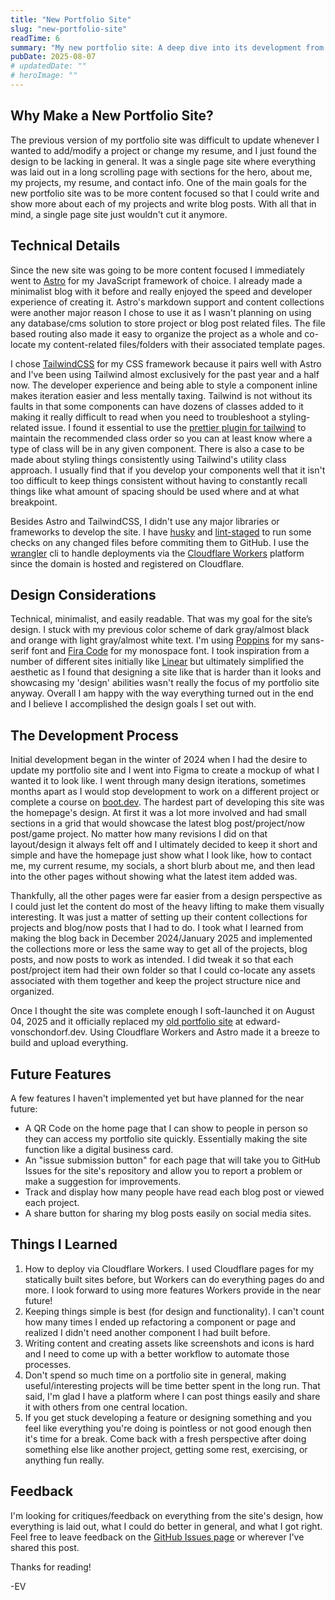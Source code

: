```yaml
---
title: "New Portfolio Site"
slug: "new-portfolio-site"
readTime: 6
summary: "My new portfolio site: A deep dive into its development from mockup to deployment."
pubDate: 2025-08-07
# updatedDate: ""
# heroImage: ""
---
```


## Why Make a New Portfolio Site?

The previous version of my portfolio site was difficult to update whenever I wanted to add/modify a project or change my resume, and I just found the design to be lacking in general. It was a single page site where everything was laid out in a long scrolling page with sections for the hero, about me, my projects, my resume, and contact info. One of the main goals for the new portfolio site was to be more content focused so that I could write and show more about each of my projects and write blog posts. With all that in mind, a single page site just wouldn't cut it anymore.

## Technical Details

Since the new site was going to be more content focused I immediately went to [Astro](https://astro.build/) for my JavaScript framework of choice. I already made a minimalist blog with it before and really enjoyed the speed and developer experience of creating it. Astro's markdown support and content collections were another major reason I chose to use it as I wasn't planning on using any database/cms solution to store project or blog post related files. The file based routing also made it easy to organize the project as a whole and co-locate my content-related files/folders with their associated template pages.

I chose [TailwindCSS](https://tailwindcss.com/) for my CSS framework because it pairs well with Astro and I've been using Tailwind almost exclusively for the past year and a half now. The developer experience and being able to style a component inline makes iteration easier and less mentally taxing. Tailwind is not without its faults in that some components can have dozens of classes added to it making it really difficult to read when you need to troubleshoot a styling-related issue. I found it essential to use the [prettier plugin for tailwind](https://github.com/tailwindlabs/prettier-plugin-tailwindcss) to maintain the recommended class order so you can at least know where a type of class will be in any given component. There is also a case to be made about styling things consistently using Tailwind's utility class approach. I usually find that if you develop your components well that it isn't too difficult to keep things consistent without having to constantly recall things like what amount of spacing should be used where and at what breakpoint.

Besides Astro and TailwindCSS, I didn't use any major libraries or frameworks to develop the site. I have [husky](https://typicode.github.io/husky/) and [lint-staged](https://www.npmjs.com/package/lint-staged) to run some checks on any changed files before commiting them to GitHub. I use the [wrangler](https://developers.cloudflare.com/workers/wrangler/) cli to handle deployments via the [Cloudflare Workers](https://developers.cloudflare.com/workers/) platform since the domain is hosted and registered on Cloudflare.

## Design Considerations

Technical, minimalist, and easily readable. That was my goal for the site’s design. I stuck with my previous color scheme of dark gray/almost black and orange with light gray/almost white text. I'm using [Poppins](https://fontsource.org/fonts/poppins) for my sans-serif font and [Fira Code](https://fontsource.org/fonts/fira-code) for my monospace font. I took inspiration from a number of different sites initially like [Linear](https://linear.app/) but ultimately simplified the aesthetic as I found that designing a site like that is harder than it looks and showcasing my 'design' abilities wasn't really the focus of my portfolio site anyway. Overall I am happy with the way everything turned out in the end and I believe I accomplished the design goals I set out with.

## The Development Process

Initial development began in the winter of 2024 when I had the desire to update my portfolio site and I went into Figma to create a mockup of what I wanted it to look like. I went through many design iterations, sometimes months apart as I would stop development to work on a different project or complete a course on [boot.dev](https://www.boot.dev/). The hardest part of developing this site was the homepage's design. At first it was a lot more involved and had small sections in a grid that would showcase the latest blog post/project/now post/game project. No matter how many revisions I did on that layout/design it always felt off and I ultimately decided to keep it short and simple and have the homepage just show what I look like, how to contact me, my current resume, my socials, a short blurb about me, and then lead into the other pages without showing what the latest item added was.

Thankfully, all the other pages were far easier from a design perspective as I could just let the content do most of the heavy lifting to make them visually interesting. It was just a matter of setting up their content collections for projects and blog/now posts that I had to do. I took what I learned from making the blog back in December 2024/January 2025 and implemented the collections more or less the same way to get all of the projects, blog posts, and now posts to work as intended. I did tweak it so that each post/project item had their own folder so that I could co-locate any assets associated with them together and keep the project structure nice and organized.

Once I thought the site was complete enough I soft-launched it on August 04, 2025 and it officially replaced my [old portfolio site](https://github.com/Torvec/myPortfolio) at edward-vonschondorf.dev. Using Cloudflare Workers and Astro made it a breeze to build and upload everything.

## Future Features

A few features I haven't implemented yet but have planned for the near future:

- A QR Code on the home page that I can show to people in person so they can access my portfolio site quickly. Essentially making the site function like a digital business card.
- An "issue submission button" for each page that will take you to GitHub Issues for the site's repository and allow you to report a problem or make a suggestion for improvements.
- Track and display how many people have read each blog post or viewed each project.
- A share button for sharing my blog posts easily on social media sites.

## Things I Learned

1. How to deploy via Cloudflare Workers. I used Cloudflare pages for my statically built sites before, but Workers can do everything pages do and more. I look forward to using more features Workers provide in the near future!
2. Keeping things simple is best (for design and functionality). I can't count how many times I ended up refactoring a component or page and realized I didn't need another component I had built before.
3. Writing content and creating assets like screenshots and icons is hard and I need to come up with a better workflow to automate those processes.
4. Don't spend so much time on a portfolio site in general, making useful/interesting projects will be time better spent in the long run. That said, I'm glad I have a platform where I can post things easily and share it with others from one central location.
5. If you get stuck developing a feature or designing something and you feel like everything you're doing is pointless or not good enough then it's time for a break. Come back with a fresh perspective after doing something else like another project, getting some rest, exercising, or anything fun really.

## Feedback

I'm looking for critiques/feedback on everything from the site's design, how everything is laid out, what I could do better in general, and what I got right. Feel free to leave feedback on the [GitHub Issues page](https://github.com/Torvec/edward-vonschondorf.dev/issues) or wherever I've shared this post.

Thanks for reading!

-EV
